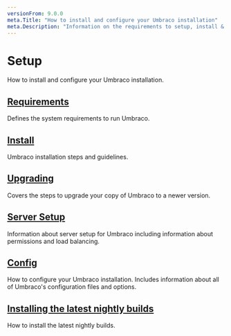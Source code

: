 ```yaml
---
versionFrom: 9.0.0
meta.Title: "How to install and configure your Umbraco installation"
meta.Description: "Information on the requirements to setup, install & upgrade Umbraco"
---
```


# Setup

How to install and configure your Umbraco installation.

## [Requirements](Requirements/index.md)

Defines the system requirements to run Umbraco.

## [Install](Install/index.md)

Umbraco installation steps and guidelines.

## [Upgrading](Upgrading/index.md)

Covers the steps to upgrade your copy of Umbraco to a newer version.

## [Server Setup](Server-Setup/index.md)


Information about server setup for Umbraco including information about permissions and load balancing.

## [Config](../../Reference/V9-Config/index.md)

How to configure your Umbraco installation. Includes information about all of Umbraco's configuration files and options.

## [Installing the latest nightly builds](Install/installing-nightly-builds.md)

How to install the latest nightly builds.
